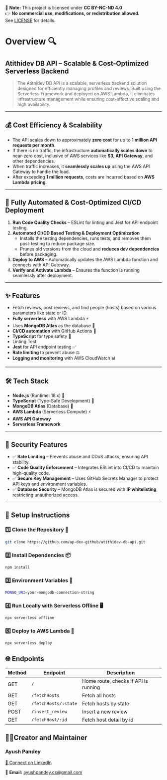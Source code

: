 🚨 **Note:** This project is licensed under **CC BY-NC-ND 4.0**  
👉 **No commercial use, modifications, or redistribution allowed.**  
See [LICENSE](./LICENSE) for details.

# Overview 🔍

## **Atithidev DB API – Scalable & Cost-Optimized Serverless Backend**
> The Atithidev DB API is a scalable, serverless backend solution designed for efficiently managing profiles and reviews. Built using the Serverless Framework and deployed on AWS Lambda, it eliminates infrastructure management while ensuring cost-effective scaling and high availability.

---

## 💰 Cost Efficiency & Scalability
- The API scales down to approximately **zero cost** for up to **1 million API requests per month**.
- If there is no traffic, the infrastructure **automatically scales down** to near-zero cost, inclusive of AWS services like **S3, API Gateway**, and other dependencies.
- When traffic increases, it **seamlessly scales up** using the AWS API Gateway to handle the load.
- After exceeding **1 million requests**, costs are incurred based on **AWS Lambda pricing**.

---

## 🚀 Fully Automated & Cost-Optimized CI/CD Deployment
1. **Run Code Quality Checks** – ESLint for linting and Jest for API endpoint testing.
2. **Automated CI/CD Based Testing & Deployment Optimization**
   - Installs the testing dependencies, runs tests, and removes them post-testing to reduce package size.
   - Prunes old versions from the cloud and **reduces dev dependencies** before packaging.
3. **Deploy to AWS** – Automatically updates the AWS Lambda function and connects with API Gateway.
4. **Verify and Activate Lambda** – Ensures the function is running seamlessly after deployment.

---

## ✨ Features
- Fetch reviews, post reviews, and find people (hosts) based on various parameters like state or ID.
- **Fully serverless** with AWS Lambda ⚡
- Uses **MongoDB Atlas** as the database 🌴
- **CI/CD automation** with GitHub Actions 🤖
- **TypeScript** for type safety 💎
- Linting Test
- **Jest** for API endpoint testing ✅
- **Rate limiting** to prevent abuse ⚖️
- **Logging and monitoring** with AWS CloudWatch 📊

---

## 🛠️ Tech Stack
- **Node.js** (Runtime: 18.x) 💚
- **TypeScript** (Type-Safe Development) 💎
- **MongoDB Atlas** (Database) 🌴
- **AWS Lambda** (Serverless Compute) ⚡
- **AWS API Gateway**
- **Serverless Framework**

---

## 🔐 Security Features
- ✅ **Rate Limiting** – Prevents abuse and DDoS attacks, ensuring API stability.
- ✅ **Code Quality Enforcement** – Integrates ESLint into CI/CD to maintain high-quality code.
- ✅ **Secure Key Management** – Uses GitHub Secrets Manager to protect API keys and environment variables.
- ✅ **Database Security** – MongoDB Atlas is secured with **IP whitelisting**, restricting unauthorized access.

---

## 🔧 Setup Instructions
### 1️⃣ Clone the Repository 🔗
```sh
git clone https://github.com/ap-dev-github/atithidev-db-api.git
```
### 2️⃣ Install Dependencies 📦
```sh
npm install
```
### 3️⃣ Environment Variables 🔑
```sh
MONGO_URI=your-mongodb-connection-string
```
### 4️⃣ Run Locally with Serverless Offline 🖥️
```sh
npx serverless offline
```
### 5️⃣ Deploy to AWS Lambda 🚀
```sh
npx serverless deploy
```
## 🌐 Endpoints

| **Method**| **Endpoint**        | **Description**                          |
|-----------|----------------------|-----------------------------------------|
| GET       | `/`                  | Home route, checks if API is running    |
| GET       | `/fetchHosts`        | Fetch all hosts                         |
| GET       | `/fetchHosts/:state` | Fetch hosts by state                    |
| POST      | `/insert_review`     | Insert a new review                     |
  GET       | `/fetchHost/:id`     | Fetch host detail by id                 |

## 👨‍💻Creator and Maintainer
### Ayush Pandey

[🔗 Connect on LinkedIn](https://www.linkedin.com/in/linkedap/)  

📧 **Email:** [ayushpandey.cs@gmail.com](mailto:ayushpandey.cs@gmail.com)  
